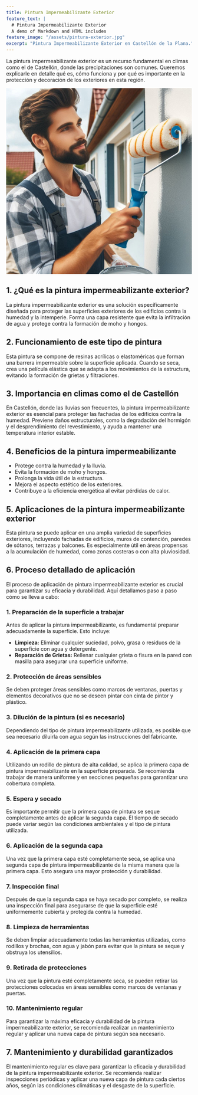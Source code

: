 ```yaml
---
title: Pintura Impermeabilizante Exterior
feature_text: |
  # Pintura Impermeabilizante Exterior
  A demo of Markdown and HTML includes
feature_image: "/assets/pintura-exterior.jpg"
excerpt: "Pintura Impermeabilizante Exterior en Castellón de la Plana."
---
```


La pintura impermeabilizante exterior es un recurso fundamental en climas como el de Castellón, donde las precipitaciones son comunes. Queremos explicarle en detalle qué es, cómo funciona y por qué es importante en la protección y decoración de los exteriores en esta región.

<img src="/assets/pintura de fachadas en castellon 1.jpeg" alt="Pintura de fachadas en Castellón" class="center">


## 1. ¿Qué es la pintura impermeabilizante exterior?
La pintura impermeabilizante exterior es una solución específicamente diseñada para proteger las superficies exteriores de los edificios contra la humedad y la intemperie. Forma una capa resistente que evita la infiltración de agua y protege contra la formación de moho y hongos.

## 2. Funcionamiento de este tipo de pintura
Esta pintura se compone de resinas acrílicas o elastoméricas que forman una barrera impermeable sobre la superficie aplicada. Cuando se seca, crea una película elástica que se adapta a los movimientos de la estructura, evitando la formación de grietas y filtraciones.

## 3. Importancia en climas como el de Castellón
En Castellón, donde las lluvias son frecuentes, la pintura impermeabilizante exterior es esencial para proteger las fachadas de los edificios contra la humedad. Previene daños estructurales, como la degradación del hormigón y el desprendimiento del revestimiento, y ayuda a mantener una temperatura interior estable.

## 4. Beneficios de la pintura impermeabilizante
- Protege contra la humedad y la lluvia.
- Evita la formación de moho y hongos.
- Prolonga la vida útil de la estructura.
- Mejora el aspecto estético de los exteriores.
- Contribuye a la eficiencia energética al evitar pérdidas de calor.

## 5. Aplicaciones de la pintura impermeabilizante exterior
Esta pintura se puede aplicar en una amplia variedad de superficies exteriores, incluyendo fachadas de edificios, muros de contención, paredes de sótanos, terrazas y balcones. Es especialmente útil en áreas propensas a la acumulación de humedad, como zonas costeras o con alta pluviosidad.

## 6. Proceso detallado de aplicación

El proceso de aplicación de pintura impermeabilizante exterior es crucial para garantizar su eficacia y durabilidad. Aquí detallamos paso a paso cómo se lleva a cabo:

### 1. Preparación de la superficie a trabajar
Antes de aplicar la pintura impermeabilizante, es fundamental preparar adecuadamente la superficie. Esto incluye:

- **Limpieza:** Eliminar cualquier suciedad, polvo, grasa o residuos de la superficie con agua y detergente.
- **Reparación de Grietas:** Rellenar cualquier grieta o fisura en la pared con masilla para asegurar una superficie uniforme.

### 2. Protección de áreas sensibles
Se deben proteger áreas sensibles como marcos de ventanas, puertas y elementos decorativos que no se deseen pintar con cinta de pintor y plástico.

### 3. Dilución de la pintura (si es necesario)
Dependiendo del tipo de pintura impermeabilizante utilizada, es posible que sea necesario diluirla con agua según las instrucciones del fabricante.

### 4. Aplicación de la primera capa
Utilizando un rodillo de pintura de alta calidad, se aplica la primera capa de pintura impermeabilizante en la superficie preparada. Se recomienda trabajar de manera uniforme y en secciones pequeñas para garantizar una cobertura completa.

### 5. Espera y secado
Es importante permitir que la primera capa de pintura se seque completamente antes de aplicar la segunda capa. El tiempo de secado puede variar según las condiciones ambientales y el tipo de pintura utilizada.

### 6. Aplicación de la segunda capa
Una vez que la primera capa esté completamente seca, se aplica una segunda capa de pintura impermeabilizante de la misma manera que la primera capa. Esto asegura una mayor protección y durabilidad.

### 7. Inspección final
Después de que la segunda capa se haya secado por completo, se realiza una inspección final para asegurarse de que la superficie esté uniformemente cubierta y protegida contra la humedad.

### 8. Limpieza de herramientas
Se deben limpiar adecuadamente todas las herramientas utilizadas, como rodillos y brochas, con agua y jabón para evitar que la pintura se seque y obstruya los utensilios.

### 9. Retirada de protecciones
Una vez que la pintura esté completamente seca, se pueden retirar las protecciones colocadas en áreas sensibles como marcos de ventanas y puertas.

### 10. Mantenimiento regular
Para garantizar la máxima eficacia y durabilidad de la pintura impermeabilizante exterior, se recomienda realizar un mantenimiento regular y aplicar una nueva capa de pintura según sea necesario.
 
## 7. Mantenimiento y durabilidad garantizados
El mantenimiento regular es clave para garantizar la eficacia y durabilidad de la pintura impermeabilizante exterior. Se recomienda realizar inspecciones periódicas y aplicar una nueva capa de pintura cada ciertos años, según las condiciones climáticas y el desgaste de la superficie.
